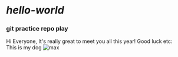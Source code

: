 # *hello-world*
### git practice repo play

Hi Everyone,
It's really great to meet you all this year! Good luck etc:  
This is my dog
![max](/hello-world/Max-small.jpg)

